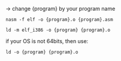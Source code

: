-> change {program} by your program name
```
nasm -f elf -o {program}.o {program}.asm
```

```
ld -m elf_i386 -o {program} {program}.o
```

if your OS is not 64bits, then use:

```
ld -o {program} {program}.o
```
